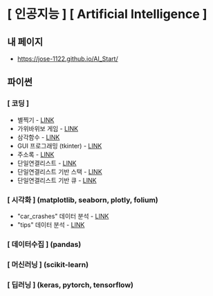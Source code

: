 # [ 인공지능 ] [ Artificial Intelligence ]

## 내 페이지
  * https://jose-1122.github.io/AI_Start/

## 파이썬

### [ 코딩 ]
  * 별찍기 - [LINK](https://jose-1122.github.io/AI_Start/Patterns_of_Stars.html)
  * 가위바위보 게임 - [LINK](https://jose-1122.github.io/AI_Start/RockPaperScissors.html)
  * 삼각함수 - [LINK](https://jose-1122.github.io/AI_Start/Sin_Cos_Tan_Func.html)
  * GUI 프로그래밍 (tkinter) - [LINK](https://jose-1122.github.io/AI_Start/GUI_Programming_tkinter.html)
  * 주소록 - [LINK](https://jose-1122.github.io/AI_Start/Contact.html)
  * 단일연결리스트 - [LINK](https://jose-1122.github.io/AI_Start/)
  * 단일연결리스트 기반 스택 - [LINK](https://jose-1122.github.io/AI_Start/)
  * 단일연결리스트 기반 큐 - [LINK](https://jose-1122.github.io/AI_Start/)
  
### [ 시각화 ] (matplotlib, seaborn, plotly, folium)
  * "car_crashes" 데이터 분석 - [LINK](https://jose-1122.github.io/AI_Start/Data_Vis_01.html)
  * "tips" 데이터 분석 - [LINK](https://jose-1122.github.io/AI_Start/FirstStep_DataVis01.html)

### [ 데이터수집 ] (pandas)

### [ 머신러닝 ] (scikit-learn)
  
### [ 딥러닝 ] (keras, pytorch, tensorflow)
